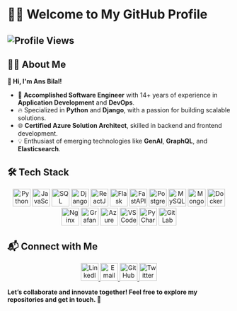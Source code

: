 # 👨‍💻 Welcome to My GitHub Profile  

![Profile Views](https://komarev.com/ghpvc/?username=YourGitHubUsername&label=Profile%20Views&color=0e75b6&style=flat) 
---

## 🧑‍💼 About Me  
**👋 Hi, I'm Ans Bilal!**  
- 🚀 **Accomplished Software Engineer** with 14+ years of experience in **Application Development** and **DevOps**.  
- 🔥 Specialized in **Python** and **Django**, with a passion for building scalable solutions.  
- 🌐 **Certified Azure Solution Architect**, skilled in backend and frontend development.  
- 💡 Enthusiast of emerging technologies like **GenAI**, **GraphQL**, and **Elasticsearch**.  

## 🛠️ Tech Stack  

<p align="center">
  <!-- Languages -->
  <img src="https://img.shields.io/badge/Python-3776AB?style=for-the-badge&logo=python&logoColor=white" alt="Python" height="40" />
  <img src="https://img.shields.io/badge/JavaScript-F7DF1E?style=for-the-badge&logo=javascript&logoColor=black" alt="JavaScript" height="40" />
  <img src="https://img.shields.io/badge/SQL-4479A1?style=for-the-badge&logo=postgresql&logoColor=white" alt="SQL" height="40" />
  
  <!-- Frameworks -->
  <img src="https://img.shields.io/badge/Django-092E20?style=for-the-badge&logo=django&logoColor=white" alt="Django" height="40" />
  <img src="https://img.shields.io/badge/React-20232A?style=for-the-badge&logo=react&logoColor=61DAFB" alt="ReactJS" height="40" />
  <img src="https://img.shields.io/badge/Flask-000000?style=for-the-badge&logo=flask&logoColor=white" alt="Flask" height="40" />
  <img src="https://img.shields.io/badge/FastAPI-009688?style=for-the-badge&logo=fastapi&logoColor=white" alt="FastAPI" height="40" />

  <!-- Databases -->
  <img src="https://img.shields.io/badge/PostgreSQL-336791?style=for-the-badge&logo=postgresql&logoColor=white" alt="PostgreSQL" height="40" />
  <img src="https://img.shields.io/badge/MySQL-4479A1?style=for-the-badge&logo=mysql&logoColor=white" alt="MySQL" height="40" />
  <img src="https://img.shields.io/badge/MongoDB-4EA94B?style=for-the-badge&logo=mongodb&logoColor=white" alt="MongoDB" height="40" />

  <!-- DevOps -->
  <img src="https://img.shields.io/badge/Docker-2496ED?style=for-the-badge&logo=docker&logoColor=white" alt="Docker" height="40" />
  <img src="https://img.shields.io/badge/Nginx-269539?style=for-the-badge&logo=nginx&logoColor=white" alt="Nginx" height="40" />
  <img src="https://img.shields.io/badge/Grafana-F46800?style=for-the-badge&logo=grafana&logoColor=white" alt="Grafana" height="40" />
  <img src="https://img.shields.io/badge/Azure-0078D4?style=for-the-badge&logo=microsoftazure&logoColor=white" alt="Azure" height="40" />
  
  <!-- Tools -->
  <img src="https://img.shields.io/badge/Visual%20Studio%20Code-007ACC?style=for-the-badge&logo=visualstudiocode&logoColor=white" alt="VS Code" height="40" />
  <img src="https://img.shields.io/badge/PyCharm-000000?style=for-the-badge&logo=pycharm&logoColor=white" alt="PyCharm" height="40" />
  <img src="https://img.shields.io/badge/GitLab-FC6D26?style=for-the-badge&logo=gitlab&logoColor=white" alt="GitLab" height="40" />
</p>

## 📬 Connect with Me  

<p align="center">
  <a href="[https://linkedin.com/in/YourLinkedInProfile](https://www.linkedin.com/in/ansbilal/)" target="_blank">
    <img src="https://img.shields.io/badge/LinkedIn-0A66C2?style=for-the-badge&logo=linkedin&logoColor=white" alt="LinkedIn" height="40" />
  </a>
  <a href="mailto:ans.bilal2000@gmail.com">
    <img src="https://img.shields.io/badge/Email-D14836?style=for-the-badge&logo=gmail&logoColor=white" alt="Email" height="40" />
  </a>
  <a href="https://github.com/YourGitHubUsername" target="_blank">
    <img src="https://img.shields.io/badge/GitHub-181717?style=for-the-badge&logo=github&logoColor=white" alt="GitHub" height="40" />
  </a>
  <a href="https://twitter.com/YourTwitterHandle" target="_blank">
    <img src="https://img.shields.io/badge/Twitter-1DA1F2?style=for-the-badge&logo=twitter&logoColor=white" alt="Twitter" height="40" />
  </a>
</p>


**Let’s collaborate and innovate together! Feel free to explore my repositories and get in touch. 🚀**  
